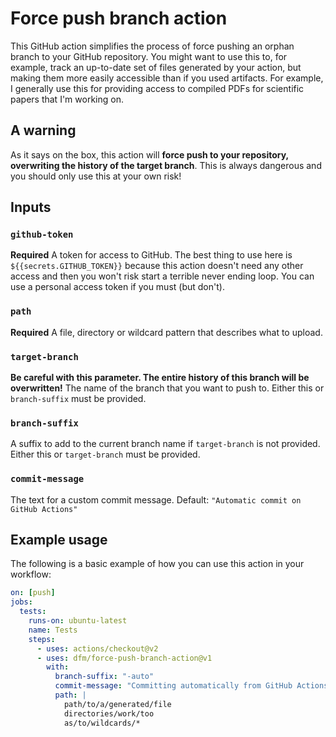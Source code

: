 # Force push branch action

This GitHub action simplifies the process of force pushing an orphan branch to
your GitHub repository. You might want to use this to, for example, track an
up-to-date set of files generated by your action, but making them more easily
accessible than if you used artifacts. For example, I generally use this for
providing access to compiled PDFs for scientific papers that I'm working on.

## A warning

As it says on the box, this action will **force push to your repository,
overwriting the history of the target branch**. This is always dangerous and you
should only use this at your own risk!

## Inputs

### `github-token`

**Required** A token for access to GitHub. The best thing to use here is
`${{secrets.GITHUB_TOKEN}}` because this action doesn't need any other access
and then you won't risk start a terrible never ending loop. You can use a
personal access token if you must (but don't).

### `path`

**Required** A file, directory or wildcard pattern that describes what to
upload.

### `target-branch`

**Be careful with this parameter. The entire history of this branch will be
overwritten!** The name of the branch that you want to push to. Either this or
`branch-suffix` must be provided.

### `branch-suffix`

A suffix to add to the current branch name if `target-branch` is not provided. Either this or
`target-branch` must be provided.

### `commit-message`

The text for a custom commit message. Default: `"Automatic commit on GitHub Actions"`

## Example usage

The following is a basic example of how you can use this action in your
workflow:

```yaml
on: [push]
jobs:
  tests:
    runs-on: ubuntu-latest
    name: Tests
    steps:
      - uses: actions/checkout@v2
      - uses: dfm/force-push-branch-action@v1
        with:
          branch-suffix: "-auto"
          commit-message: "Committing automatically from GitHub Actions"
          path: |
            path/to/a/generated/file
            directories/work/too
            as/to/wildcards/*
```
